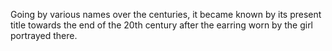 Going by various names over the centuries, it became known by its present title towards the end of the 20th century after the earring worn by the girl portrayed there.
<param ve-image
url=https://upload.wikimedia.org/wikipedia/commons/a/ad/Bernini%27s_Apollo_and_Daphne_
statue.jpg
label=Apollo and Daphne
description=sculpture by Gian Lorenzo Bernini
license=CC BY-SA 4.0>
